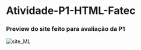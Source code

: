 # Atividade-P1-HTML-Fatec 

### Preview do site feito para avaliação da P1

![site_ML](https://user-images.githubusercontent.com/82783672/133937519-dd92dcc0-02f6-4c9e-aa8b-d9003c743273.jpg)

